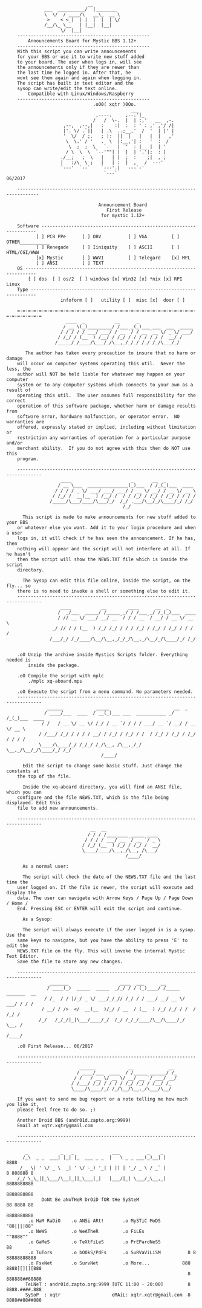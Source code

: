                                   __
                  ___  __________/  |________
                  \  \/  / ____/\   __\_  __ \
                   >    < <_|  | |  |  |  | \/
                  /__/\_ \__   | |__|  |__|
                        \/  |__|
        -------------------------------------------------
            Announcements Board for Mystic BBS 1.12+     
        -------------------------------------------------
        With this script you can write announcements
        for your BBS or use it to write new stuff added
        to your board. The user when logs in, will see
        the announcements only if they are newer than
        the last time he logged in. After that, he
        wont see them again and again when logging in.
        The script has built in text editor and the
        sysop can write/edit the text online.
            Compatible with Linux/Windows/Raspberry
        -------------------------------------------------
                                    .oO0( xqtr )0Oo.
                                                  ___
                                     ,----.     ,--.'|_
                                    /   /  \-.  |  | :,'   __  ,-.
                         ,--,  ,--,|   :    :|  :  : ' : ,' ,'/ /|
                         |'. \/ .`||   | .\  ..;__,'  /  '  | |' |
                         '  \/  / ;.   ; |:  ||  |   |   |  |   ,'
                          \  \.' / '   .  \  |:__,'| :   '  :  /
                           \  ;  ;  \   `.   |  '  : |__ |  | '
                          / \  \  \  `--'""| |  |  | '.'|;  : |
                        ./__;   ;  \   |   | |  ;  :    ;|  , ;
                        |   :/\  \ ;   |   | :  |  ,   /  ---'
                        `---'  `--`    `---'.|   ---`-'
                                        `---`                                  06/2017
        
        ------------------------------------------------------------------------------
        
                                      Announcement Board                               
                                         First Release                                 
                                       for mystic 1.12+                                
        
        Software --------------------------------------------------------------------
               [ ] PCB PPe      [ ] OBV          [ ] VGA         [ ] OTHER___________
               [ ] Renegade     [ ] Iiniquity    [ ] ASCII       [ ] HTML/CGI/WWW
               [x] Mystic       [ ] WWVI         [ ] Telegard    [x] MPL
               [ ] ANSI         [ ] TEXT
        OS --------------------------------------------------------------------------
            [ ] dos  [ ] os/2  [ ] windows [x] Win32 [x] *nix [x] RPI Linux
        Type ------------------------------------------------------------------------
                        infoform [ ]   utility [ ]  misc [x]  door [ ]
        
        =-=-=-=-=-=-=-=-=-=-=-=-=-=-=-=-=-=-=-=-=-=-=-=-=-=-=-=-=-=-=-=-=-=-=-=-=-=-=-=
                          ____  _           __      _
                         / __ \(_)_________/ /___ _(_)___ ___  ___  _____
                        / / / / / ___/ ___/ / __ `/ / __ `__ \/ _ \/ ___/
                       / /_/ / (__  ) /__/ / /_/ / / / / / / /  __/ /
                      /_____/_/____/\___/_/\__,_/_/_/ /_/ /_/\___/_/
        
           The author has taken every precaution to insure that no harm or damage
        will occur on computer systems operating this util.  Never the less, the
        author will NOT be held liable for whatever may happen on your computer
        system or to any computer systems which connects to your own as a result of
        operating this util.  The user assumes full responsibility for the correct
        operation of this software package, whether harm or damage results from
        software error, hardware malfunction, or operator error.  NO warranties are
        offered, expressly stated or implied, including without limitation or
        restriction any warranties of operation for a particular purpose and/or
        merchant ability.  If you do not agree with this then do NOT use this
        program.
        
        -------------------------------------------------------------------------------
                        ____                      _       __  _
                       / __ \___  _______________(_)___  / /_(_)___  ____
                      / / / / _ \/ ___/ ___/ ___/ / __ \/ __/ / __ \/ __ \
                     / /_/ /  __(__  ) /__/ /  / / /_/ / /_/ / /_/ / / / /
                    /_____/\___/____/\___/_/  /_/ .___/\__/_/\____/_/ /_/
                                               /_/
        
          This script is made to make announcements for new stuff added to your BBS
        or whatever else you want. Add it to your login procedure and when a user
        logs in, it will check if he has seen the announcement. If he has, then
        nothing will appear and the script will not interfere at all. If he hasn't
        then the script will show the NEWS.TXT file which is inside the script
        directory.
        
          The Sysop can edit this file online, inside the script, on the fly... so
        there is no need to invoke a shell or something else to edit it.
        -------------------------------------------------------------------------------
                        ____           __        ____      __  _
                       /  _/___  _____/ /_____ _/ / /___ _/ /_(_)___  ____
                       / // __ \/ ___/ __/ __ `/ / / __ `/ __/ / __ \/ __ \
                     _/ // / / (__  ) /_/ /_/ / / / /_/ / /_/ / /_/ / / / /
                    /___/_/ /_/____/\__/\__,_/_/_/\__,_/\__/_/\____/_/ /_/
        
        
        .oO Unzip the archive inside Mystics Scripts folder. Everything needed is
            inside the package.
        
        .oO Compile the script with mplc
            ./mplc xq-aboard.mps
        
        .oO Execute the script from a menu command. No parameters needed.
        -------------------------------------------------------------------------------
                   ______            _____                        __  _
                  / ____/___  ____  / __(_)___ ___  ___________ _/ /_(_)___  ____
                 / /   / __ \/ __ \/ /_/ / __ `/ / / / ___/ __ `/ __/ / __ \/ __ \
                / /___/ /_/ / / / / __/ / /_/ / /_/ / /  / /_/ / /_/ / /_/ / / / /
                \____/\____/_/ /_/_/ /_/\__, /\__,_/_/   \__,_/\__/_/\____/_/ /_/
                                       /____/
        
          Edit the script to change some basic stuff. Just change the constants at
        the top of the file.
        
          Inside the xq-aboard directory, you will find an ANSI file, which you can
        configure and the file NEWS.TXT, which is the file being displayed. Edit this
        file to add new announcements.
        
        -------------------------------------------------------------------------------
                                   __  __
                                  / / / /________ _____ ____
                                 / / / / ___/ __ `/ __ `/ _ \
                                / /_/ (__  ) /_/ / /_/ /  __/
                                \____/____/\__,_/\__, /\___/
                                                /____/
        
          As a normal user:
        
          The script will check the date of the NEWS.TXT file and the last time the
        user logged on. If the file is newer, the script will execute and display the
        data. The user can navigate with Arrow Keys / Page Up / Page Down / Home /
        End. Pressing ESC or ENTER will exit the script and continue.
        
          As a Sysop:
        
          The script will always execute if the user logged in is a sysop. Use the
        same keys to navigate, but you have the ability to press 'E' to edit the
        NEWS.TXT file on the fly. This will invoke the internal Mystic Text Editor.
        Save the file to store any new changes.
        
        -------------------------------------------------------------------------------
                    _______                   ____  ___      __
                   / ____(_)  _____  _____  _/_/ / / (_)____/ /_____  _______  __
                  / /_  / / |/_/ _ \/ ___/_/_// /_/ / / ___/ __/ __ \/ ___/ / / /
                 / __/ / />  </  __(__  )/_/ / __  / (__  ) /_/ /_/ / /  / /_/ /
                /_/   /_/_/|_|\___/____/_/  /_/ /_/_/____/\__/\____/_/   \__, /
                                                                        /____/
        
        .oO First Release... 06/2017
        
        -------------------------------------------------------------------------------
                               ______            __             __
                              / ____/___  ____  / /_____ ______/ /_
                             / /   / __ \/ __ \/ __/ __ `/ ___/ __/
                            / /___/ /_/ / / / / /_/ /_/ / /__/ /_
                            \____/\____/_/ /_/\__/\__,_/\___/\__/
        
        If you want to send me bug report or a note telling me how much you like it,
        please feel free to do so. ;)
        
        Another Droid BBS (andr01d.zapto.org:9999)
        Email at xqtr.xqtr@gmail.com
        
        -------------------------------------------------------------------------------
        
           _            _   _              ___          _    _       
          /_\  _ _  ___| |_| |_  ___ _ _  |   \ _ _ ___(_)__| |               8888
         / _ \| ' \/ _ \  _| ' \/ -_) '_| | |) | '_/ _ \ / _` |            8 888888 8
        /_/ \_\_||_\___/\__|_||_\___|_|   |___/|_| \___/_\__,_|            8888888888
                                                                           8888888888
                 DoNt Be aNoTHeR DrOiD fOR tHe SySteM                      88 8888 88
                                                                           8888888888
            .o HaM RaDiO    .o ANSi ARt!       .o MySTiC MoDS              "88||||88"
            .o NeWS         .o WeATheR         .o FiLEs                     ""8888""
            .o GaMeS        .o TeXtFiLeS       .o PrEPardNeSS                  88
            .o TuTors       .o bOOkS/PdFs      .o SuRVaViLiSM          8 8 88888888888
            .o FsxNet       .o SurvNet         .o More...            888 8888][][][888
                                                                       8 888888##88888
           TeLNeT : andr01d.zapto.org:9999 [UTC 11:00 - 20:00]         8 8888.####.888
           SySoP  : xqtr                   eMAiL: xqtr.xqtr@gmail.com  8 8888##88##888
        
        
        
